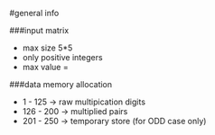 #general info

###input matrix
* max size 5*5
* only positive integers
* max value = 

###data memory allocation
* 1 - 125   -> raw multipication digits
* 126 - 200 -> multiplied pairs
* 201 - 250 -> temporary store (for ODD case only)
